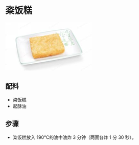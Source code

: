 # 粢饭糕

![粢饭糕](../images/粢饭糕.png)

## 配料

- 粢饭糕
- 起酥油

## 步骤

- 粢饭糕放入 190℃的油中油炸 3 分钟（两面各炸 1 分 30 秒）。
